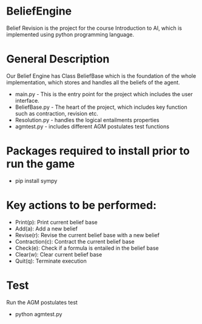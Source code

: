 
# BeliefEngine
Belief Revision is the project for the course Introduction to AI, which is implemented using python programming language.

# General Description
Our Belief Engine has Class BeliefBase which is the foundation of the whole implementation, which stores and handles all the beliefs of the agent.
- main.py - This is the entry point for the project which includes the user interface.
- BeliefBase.py - The heart of the project, which includes key function such as contraction, revision etc.
- Resolution.py - handles the logical entailments properties
- agmtest.py - includes different AGM postulates test functions

# Packages required to install prior to run the game
- pip install sympy

# Key actions to be performed:

- Print(p): Print current belief base
- Add(a): Add a new belief
- Revise(r): Revise the current belief base with a new belief
- Contraction(c): Contract the current belief base
- Check(e): Check if a formula is entailed in the belief base
- Clear(w): Clear current belief base
- Quit(q): Terminate execution

# Test
Run the AGM postulates test 
- python agmtest.py
